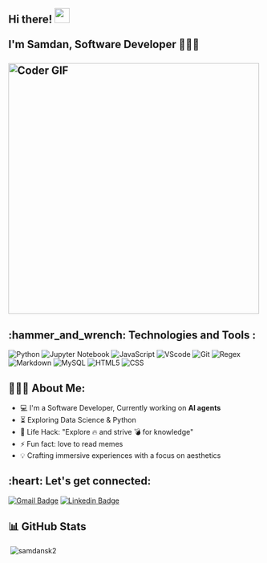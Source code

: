 <h2 align="left">
 <abc>
  <br>Hi there! <img src="https://user-images.githubusercontent.com/42378118/110234147-e3259600-7f4e-11eb-95be-0c4047144dea.gif" width="30"><br>
  <br> I'm Samdan, Software Developer 👨🏻‍💻<br>
  <br>
    <img src="https://media.giphy.com/media/SWoSkN6DxTszqIKEqv/giphy.gif" alt="Coder GIF" width="500">
 </abc>
</h2> 
<h2 align="left">:hammer_and_wrench: Technologies and Tools :</h2>
<div class="badges-intro">

![Python](https://img.shields.io/badge/-Python-000000?style=flat&logo=python&logoColor=#3776AB)
![Jupyter Notebook](https://img.shields.io/badge/-Jupyter%20Notebook-000000?style=flat&logo=jupyter&logoColor=#F37626)
![JavaScript](https://img.shields.io/badge/-JavaScript-000000?style=flat&logo=javascript&logoColor=#F7DF1E)
![VScode](https://img.shields.io/badge/-VScode-000000?style=flat&logo=vscode&logoColor=#43B02A)
![Git](https://img.shields.io/badge/-Git-000000?style=flat&logo=git&logoColor=#F05032)
![Regex](https://img.shields.io/badge/-Regex-000000?style=flat&logo=regex&logoColor=#A12312)
![Markdown](https://img.shields.io/badge/-Markdown-000000?style=flat&logo=markdown&logoColor=#000000)
![MySQL](https://img.shields.io/badge/-MySQL-000000?style=flat&logo=mysql&logoColor=#4479A1)
![HTML5](https://img.shields.io/badge/-HTML5-000000?style=flat&logo=html5&logoColor=#E34F26)
![CSS](https://img.shields.io/badge/-css-000000?style=flat&logo=Css&logoColor=#E34F26)


</div>
 

<h2 align="left">👨🏻‍💻 About Me:</h2>

- :computer: I'm a Software Developer, Currently working on **AI agents** 
- :hourglass_flowing_sand: Exploring Data Science & Python
- :dart: Life Hack: "Explore :fire: and strive :bomb: for knowledge"
- :zap: Fun fact: love to read memes<br>
-  💡 Crafting immersive experiences with a focus on aesthetics<br>

<h2 align="left">:heart: Let's get connected:</h2>

[![Gmail Badge](https://img.shields.io/badge/Gmail-c14438?style=flat-square&logo=Gmail&logoColor=white&link=mailto:mishra.shanu15@gmail.com)](mailto:samdanshaik8998@gmail.com)
[![Linkedin Badge](https://img.shields.io/badge/-ShaikSamdan-blue?style=flat-square&logo=Linkedin&logoColor=white&link=https://www.linkedin.com/in/kunalraghav/)](https://www.linkedin.com/in/samdanshaik)


## 📊 GitHub Stats

<p>&nbsp;<img align="center" src="https://github-readme-stats.vercel.app/api?username=samdansk2&show_icons=true&locale=en" alt="samdansk2" /></p>

